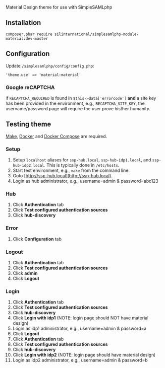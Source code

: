 Material Design theme for use with SimpleSAMLphp 

## Installation

```
composer.phar require silinternational/simplesamlphp-module-material:dev-master
```

## Configuration

Update `/simplesamlphp/config/config.php`:

```
'theme.use' => 'material:material'
```

### Google reCAPTCHA
if `RECAPTCHA_REQUIRED` is found in `$this->data['errorcode']` **and** a site key has been provided in the 
environment, e.g., `RECAPTCHA_SITE_KEY`, the username/password page will require the user prove his/her humanity.

## Testing theme
[Make](https://www.gnu.org/software/make/), [Docker](https://www.docker.com/products/overview) and 
[Docker Compose](https://docs.docker.com/compose/install/) are required.

### Setup 

1. Setup `localhost` aliases for `ssp-hub.local`, `ssp-hub-idp1.local`, and `ssp-hub-idp2.local`.  This is typically done in `/etc/hosts`.
2. Start test environment, e.g., `make` from the command line.
3. Goto [http://ssp-hub.local](http://ssp-hub.local).
4. Login as hub administrator, e.g., username=admin & password=abc123

### Hub
1. Click **Authentication** tab
2. Click **Test configured authentication sources**
3. Click **hub-discovery**

### Error
1. Click **Configuration** tab

### Logout
1. Click **Authentication** tab
2. Click **Test configured authentication sources**
3. Click **admin**
4. Click **Logout**

### Login
1. Click **Authentication** tab
2. Click **Test configured authentication sources**
3. Click **hub-discovery**
4. Click **Login with idp1** (NOTE: login page should NOT have material design)
5. Login as idp1 administrator, e.g., username=admin & password=a
6. Click **Logout**
7. Click **Authentication** tab
8. Click **Test configured authentication sources**
9. Click **hub-discovery**
10. Click **Login with idp2** (NOTE: login page should have material design)
11. Login as idp2 administrator, e.g., username=admin & password=b
